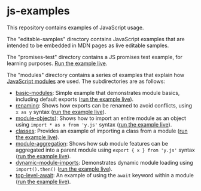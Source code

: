 # js-examples
This repository contains examples of JavaScript usage.

The "editable-samples" directory contains JavaScript examples that are intended to be embedded in MDN pages as live editable samples.

The "promises-test" directory contains a JS promises test example, for learning purposes. [Run the example live](http://mdn.github.io/js-examples/promises-test/).

The "modules" directory contains a series of examples that explain how [JavaScript modules](https://developer.mozilla.org/en-US/docs/Web/JavaScript/Guide/Modules) are used. The subdirectories are as follows:

* [basic-modules](modules/basic-modules): Simple example that demonstrates module basics, including default exports ([run the example live](http://mdn.github.io/js-examples/modules/basic-modules)).
* [renaming](modules/renaming): Shows how exports can be renamed to avoid conflicts, using `x as y` syntax ([run the example live](http://mdn.github.io/js-examples/modules/renaming)).
* [module-objects](modules/module-objects)): Shows how to import an entire module as an object using `import * as x from 'y.js'` syntax ([run the example live](http://mdn.github.io/js-examples/modules/module-objects)).
* [classes](modules/classes): Provides an example of importing a class from a module ([run the example live](http://mdn.github.io/js-examples/modules/classes)).
* [module-aggregation](modules/module-aggregation): Shows how sub module features can be aggregated into a parent module using `export { x } from 'y.js'` syntax ([run the example live](http://mdn.github.io/js-examples/modules/module-aggregation)).
* [dynamic-module-imports](modules/dynamic-module-imports): Demonstrates dynamic module loading using `import().then()` ([run the example live](http://mdn.github.io/js-examples/modules/dynamic-module-imports)).
* [top-level-await](modules/top-level-await): An example of using the `await` keyword within a module ([run the example live](http://mdn.github.io/js-examples/modules/top-level-await)).